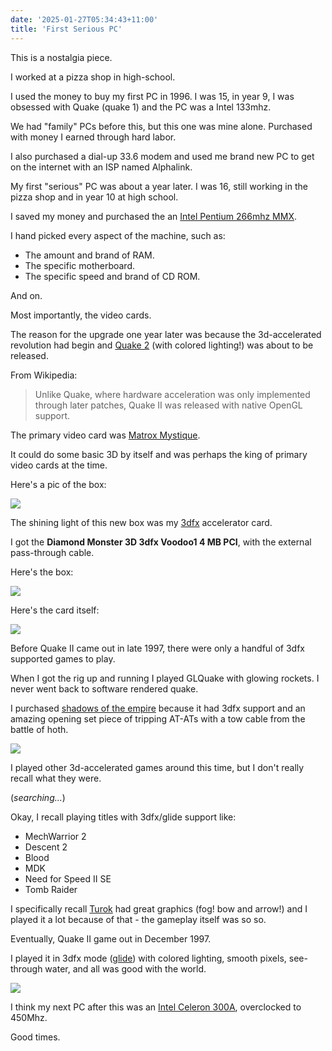 ```yaml
---
date: '2025-01-27T05:34:43+11:00'
title: 'First Serious PC'
---
```


This is a nostalgia piece.

I worked at a pizza shop in high-school.

I used the money to buy my first PC in 1996. I was 15, in year 9, I was obsessed with Quake (quake 1) and the PC was a Intel 133mhz.

We had "family" PCs before this, but this one was mine alone. Purchased with money I earned through hard labor.

I also purchased a dial-up 33.6 modem and used me brand new PC to get on the internet with an ISP named Alphalink.

My first "serious" PC was about a year later. I was 16, still working in the pizza shop and in year 10 at high school.

I saved my money and purchased the an [Intel Pentium 266mhz MMX](https://www.intel.com/content/www/us/en/products/sku/49968/intel-pentium-processor-with-mmx-technology-266-mhz-66-mhz-fsb/specifications.html).

I hand picked every aspect of the machine, such as:

* The amount and brand of RAM.
* The specific motherboard.
* The specific speed and brand of CD ROM.

And on.

Most importantly, the video cards.

The reason for the upgrade one year later was because the 3d-accelerated revolution had begin and [Quake 2](https://en.wikipedia.org/wiki/Quake_II) (with colored lighting!) was about to be released.

From Wikipedia:

> Unlike Quake, where hardware acceleration was only implemented through later patches, Quake II was released with native OpenGL support.

The primary video card was [Matrox Mystique](https://en.wikipedia.org/wiki/Matrox_Mystique).

It could do some basic 3D by itself and was perhaps the king of primary video cards at the time.

Here's a pic of the box:

![](/blog/pics/Matrox-Mystique-Box.jpg)

The shining light of this new box was my [3dfx](https://en.wikipedia.org/wiki/3dfx) accelerator card.

I got the **Diamond Monster 3D 3dfx Voodoo1 4 MB PCI**, with the external pass-through cable.

Here's the box:

![](/blog/pics/Diamond-Monster-3dfx-box.jpg)

Here's the card itself:

![](/blog/pics/Diamond-Monster-3dfx-card.jpg)

Before Quake II came out in late 1997, there were only a handful of 3dfx supported games to play.

When I got the rig up and running I played GLQuake with glowing rockets. I never went back to software rendered quake.

I purchased [shadows of the empire](https://en.wikipedia.org/wiki/Star_Wars:_Shadows_of_the_Empire_(video_game)) because it had 3dfx support and an amazing opening set piece of tripping AT-ATs with a tow cable from the battle of hoth.

![](/blog/pics/shadows-of-the-empire.webp)

I played other 3d-accelerated games around this time, but I don't really recall what they were.

(_searching..._)

Okay, I recall playing titles with 3dfx/glide support like:

* MechWarrior 2
* Descent 2
* Blood
* MDK
* Need for Speed II SE
* Tomb Raider

I specifically recall [Turok](https://en.wikipedia.org/wiki/Turok:_Dinosaur_Hunter) had great graphics (fog! bow and arrow!) and I played it a lot because of that - the gameplay itself was so so.

Eventually, Quake II game out in December 1997.

I played it in 3dfx mode ([glide](https://en.wikipedia.org/wiki/Glide_(API))) with colored lighting, smooth pixels, see-through water, and all was good with the world.

![](/blog/pics/quake2-colored-lights.jpg)

I think my next PC after this was an [Intel Celeron 300A](https://www.intel.com/content/www/us/en/products/sku/27183/intel-celeron-processor-300-mhz-128k-cache-66-mhz-fsb/specifications.html), overclocked to 450Mhz.

Good times.